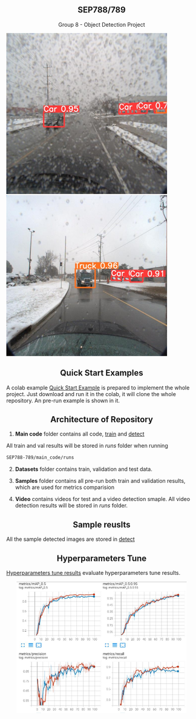 

## <div align="center">SEP788/789</div>
<div align="center">Group 8 - Object Detection Project</div>

<p>
   <img width="425" src="https://github.com/ditto2003/SEP788-789/blob/main/Samples/Md%20info/sample1.jpg"></a>
   <img width="425" src="https://github.com/ditto2003/SEP788-789/blob/main/Samples/Md%20info/sample2.jpg"></a>
</p>


## <div align="center">Quick Start Examples</div>

A colab example [Quick Start Example](https://github.com/ditto2003/SEP788-789/blob/main/Quick%20Start%20Example.ipynb) is prepared to implement the whole project. Just download and run it in the colab, it will clone the whole repository. An pre-run example is shown in it.

## <div align="center">Architecture of Repository</div>

1. **Main code** folder contains all code, [train](https://github.com/ditto2003/SEP788-789/blob/main/main_code/train.py) and [detect](https://github.com/ditto2003/SEP788-789/blob/main/main_code/detect.py)

All train and val results will be stored in *runs* folder when running
```bash
SEP788-789/main_code/runs

```
2. **Datasets** folder contains train, validation and test data.
3. **Samples** folder contains all pre-run both train and validation results, which are used for metrics comparision

4. **Video** contains videos for test and a video detection smaple. All video detection results will be stored in *runs* folder.

## <div align="center">Sample reuslts</div>

All the sample detected images are stored in [detect](https://github.com/ditto2003/SEP788-789/tree/main/Samples/detect)


<p>
   <a src="https://github.com/ditto2003/SEP788-789/blob/main/Samples/Md%20info/sample3.jpg"></a>
   <a src="https://github.com/ditto2003/SEP788-789/blob/main/Samples/Md%20info/sample4.jpg"></a>


</p>

## <div align="center">Hyperparameters Tune</div>

[Hyperparameters tune results](https://github.com/ditto2003/SEP788-789/blob/main/Hyperparameters%20tune%20results.ipynb) evaluate hyperparameters tune results.

<p>
   <div align="center">
   <img width="450" src="https://github.com/ditto2003/SEP788-789/blob/main/Samples/Md%20info/metrics.JPG"></a>
   </div>
</p>